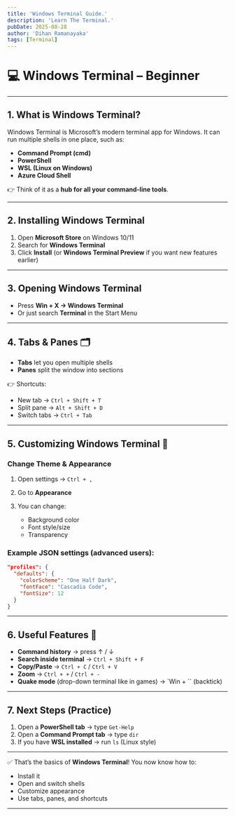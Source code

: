 ```yaml
---
title: 'Windows Terminal Guide.'
description: 'Learn The Terminal.'
pubDate: 2025-08-28
author: 'Dihan Ramanayaka'
tags: [Terminal]
---
```


# 💻 Windows Terminal – Beginner 

---

## 1. What is Windows Terminal?

Windows Terminal is Microsoft’s modern terminal app for Windows.
It can run multiple shells in one place, such as:

* **Command Prompt (cmd)**
* **PowerShell**
* **WSL (Linux on Windows)**
* **Azure Cloud Shell**

👉 Think of it as a **hub for all your command-line tools**.

---

## 2. Installing Windows Terminal

1. Open **Microsoft Store** on Windows 10/11
2. Search for **Windows Terminal**
3. Click **Install** (or **Windows Terminal Preview** if you want new features earlier)

---

## 3. Opening Windows Terminal

* Press **Win + X → Windows Terminal**
* Or just search **Terminal** in the Start Menu

---

## 4. Tabs & Panes 🗂️

* **Tabs** let you open multiple shells
* **Panes** split the window into sections

👉 Shortcuts:

* New tab → `Ctrl + Shift + T`
* Split pane → `Alt + Shift + D`
* Switch tabs → `Ctrl + Tab`

---

## 5. Customizing Windows Terminal 🎨

### Change Theme & Appearance

1. Open settings → `Ctrl + ,`
2. Go to **Appearance**
3. You can change:

   * Background color
   * Font style/size
   * Transparency

### Example JSON settings (advanced users):

```json
"profiles": {
  "defaults": {
    "colorScheme": "One Half Dark",
    "fontFace": "Cascadia Code",
    "fontSize": 12
  }
}
```

---

## 6. Useful Features 🚀

* **Command history** → press ↑ / ↓
* **Search inside terminal** → `Ctrl + Shift + F`
* **Copy/Paste** → `Ctrl + C` / `Ctrl + V`
* **Zoom** → `Ctrl + +` / `Ctrl + -`
* **Quake mode** (drop-down terminal like in games) → \`Win + \`\` (backtick)

---

## 7. Next Steps (Practice)

1. Open a **PowerShell tab** → type `Get-Help`
2. Open a **Command Prompt tab** → type `dir`
3. If you have **WSL installed** → run `ls` (Linux style)

---

✅ That’s the basics of **Windows Terminal**! You now know how to:

* Install it
* Open and switch shells
* Customize appearance
* Use tabs, panes, and shortcuts

---
